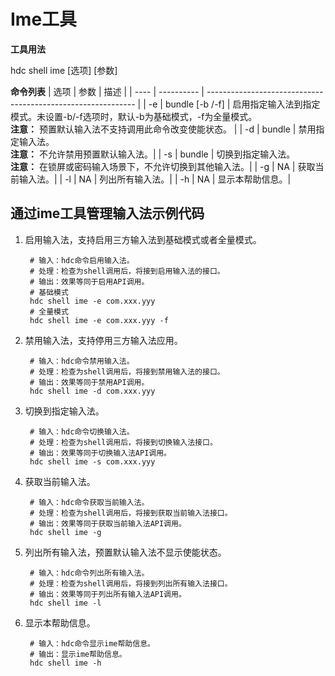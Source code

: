 # Ime工具

**工具用法**<br/>

hdc shell ime [选项] [参数]

**命令列表**
| 选项 | 参数       | 描述                                                         |
| ---- | ---------- | ------------------------------------------------------------ |
| -e | bundle [-b /-f] | 启用指定输入法到指定模式。未设置-b/-f选项时，默认-b为基础模式，-f为全量模式。<br/>**注意：** 预置默认输入法不支持调用此命令改变使能状态。 |
| -d | bundle | 禁用指定输入法。<br/>**注意：** 不允许禁用预置默认输入法。|
| -s   | bundle     | 切换到指定输入法。<br/>**注意：** 在锁屏或密码输入场景下，不允许切换到其他输入法。|
| -g   | NA         | 获取当前输入法。|
| -l   | NA         | 列出所有输入法。|
| -h   | NA         | 显示本帮助信息。|

## 通过ime工具管理输入法示例代码

1. 启用输入法，支持启用三方输入法到基础模式或者全量模式。

   ```shell
    # 输入：hdc命令启用输入法。
    # 处理：检查为shell调用后，将接到启用输入法的接口。
    # 输出：效果等同于启用API调用。
    # 基础模式
    hdc shell ime -e com.xxx.yyy 
    # 全量模式
    hdc shell ime -e com.xxx.yyy -f
   ```

2. 禁用输入法，支持停用三方输入法应用。

   ```shell
    # 输入：hdc命令禁用输入法。
    # 处理：检查为shell调用后，将接到禁用输入法的接口。
    # 输出：效果等同于禁用API调用。
    hdc shell ime -d com.xxx.yyy
   ```

3. 切换到指定输入法。

   ```shell
    # 输入：hdc命令切换输入法。
    # 处理：检查为shell调用后，将接到切换输入法接口。
    # 输出：效果等同于切换输入法API调用。
    hdc shell ime -s com.xxx.yyy
   ```

4. 获取当前输入法。

   ```shell
    # 输入：hdc命令获取当前输入法。
    # 处理：检查为shell调用后，将接到获取当前输入法接口。
    # 输出：效果等同于获取当前输入法API调用。
    hdc shell ime -g
   ```

5. 列出所有输入法，预置默认输入法不显示使能状态。

   ```shell
    # 输入：hdc命令列出所有输入法。
    # 处理：检查为shell调用后，将接到列出所有输入法接口。
    # 输出：效果等同于列出所有输入法API调用。
    hdc shell ime -l
   ```

6. 显示本帮助信息。

   ```shell
    # 输入：hdc命令显示ime帮助信息。
    # 输出：显示ime帮助信息。
    hdc shell ime -h
   ```